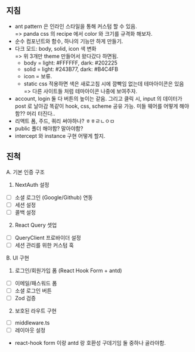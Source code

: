 ## 지침
- ant pattern 은 인라인 스타일을 통해 커스텀 할 수 있음.         
=> panda css 의 recipe 에서 color 와 크기를 규격화 해보자.
- 순수 컴포넌트와 함수, 하나의 기능만 하게 만들기. 
- 다크 모드: body, solid, icon 색 변화       
=> 위 3개만 theme 만들어서 왔다갔다 하면됨. 
    - body = light: #FFFFFF, dark: #202225
    - solid = light: #243B77, dark: #B4C4FB
    - icon = 보류.
    - static css 적용하면 색은 새로고침 시에 깜빡임 없는데 테마아이콘은 있음       
  => 다른 사이트들 처럼 테마아이콘 나중에 보여주자.
- account, login 둘 다 버튼의 높이는 같음. 그리고 클릭 시, input 의 데이터가 post 로 날아감 똑같이 hook, css, scheme 공유 가능. 미들 웨어를 어떻게 해야함?? 머리 터진다.. 
- 리액트 폼, 주드, 쿼리 써야하나? ㅎㅎㄹㄴㅇㅁ
- public 폴더 해야함? 말아야함?
- intercept 와 instance 구현 어떻게 할지.

## 진척 
A. 기본 인증 구조

1. NextAuth 설정 
  - [ ] 소셜 로그인 (Google/Github) 연동
  - [ ] 세션 설정
  - [ ] 콜백 설정
2. React Query 셋업
  - [ ] QueryClient 프로바이더 설정
  - [ ] 세션 관리를 위한 커스텀 훅

B. UI 구현

1. 로그인/회원가입 폼 (React Hook Form + antd)
  - [ ] 이메일/패스워드 폼
  - [ ] 소셜 로그인 버튼
  - [ ] Zod 검증
2. 보호된 라우트 구현
  - [ ] middleware.ts
  - [ ] 레이아웃 설정

- react-hook form 이랑 antd 랑 호환성 구데기임 둘 중하나 골라야함.